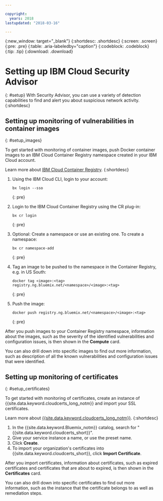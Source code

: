 ```yaml
---

copyright:
  years: 2018
lastupdated: "2018-03-16"

---
```


{:new_window: target="_blank"}
{:shortdesc: .shortdesc}
{:screen: .screen}
{:pre: .pre}
{:table: .aria-labeledby="caption"}
{:codeblock: .codeblock}
{:tip: .tip}
{:download: .download}

# Setting up IBM Cloud Security Advisor
{: #setup}
With Security Advisor, you can use a variety of detection capabilities to find and alert you about suspicious network activity.
{:shortdesc}

## Setting up monitoring of vulnerabilities in container images
{: #setup_images}

To get started with monitoring of container images, push Docker container images to an IBM Cloud Container Registry namespace created in your IBM Cloud account.

Learn more about [IBM Cloud Container Registry](/docs/services/Registry/index.html#index).
{:shortdesc}

1. Using the IBM Cloud CLI, login to your account:

   ```
   bx login --sso
   ```
   {: pre}

2. Login to the IBM Cloud Container Registry using the CR plug-in:

   ```
   bx cr login
   ```
   {: pre}

3. Optional: Create a namespace or use an existing one. To create a namespace:

   ```
   bx cr namespace-add
   ```
   {: pre}

3. Tag an image to be pushed to the namespace in the Container Registry, e.g. in US South:

   ```
   docker tag <image>:<tag> registry.ng.bluemix.net/<namespace>/<image>:<tag>
   ```
   {: pre}

5. Push the image:

   ```
   docker push registry.ng.bluemix.net/<namespace>/<image>:<tag>
   ```
   {: pre}



After you push images to your Container Registry namespace, information about the images, such as the severity of the identified vulnerabilities and configuration issues, is then shown in the **Compute** card.

You can also drill down into specific images to find out more information, such as description of all the known vulnerabilities and configuration issues that were identified.

## Setting up monitoring of certificates
{: #setup_certificates}

To get started with monitoring of certificates, create an instance of {{site.data.keyword.cloudcerts_long_notm}} and import your SSL certificates.

Learn more about [{{site.data.keyword.cloudcerts_long_notm}}](/docs/services/certificate-manager/index.html#gettingstarted).
{:shortdesc}

1. In the {{site.data.keyword.Bluemix_notm}} catalog, search for "{{site.data.keyword.cloudcerts_short}}".
2. Give your service instance a name, or use the preset name.
3. Click **Create**.
4. To import your organization's certificates into {{site.data.keyword.cloudcerts_short}}, click **Import Certificate**.



After you import certificates, information about certificates, such as expired certificates and certificates that are about to expired, is then shown in the **Certificates** card.

You can also drill down into specific certificates to find out more information, such as the instance that the certificate belongs to as well as remediation steps.


